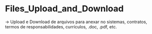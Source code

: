 # Files_Upload_and_Download

-> Upload e Download de arquivos para anexar no sistemas, contratos, termos de responsabilidades, currículos, .doc, .pdf, etc.
